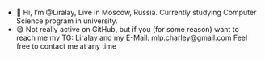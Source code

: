 - 👋 Hi, I’m @Liralay, Live in Moscow, Russia. Currently studying Computer Science program in university.  
- 😅 Not really active on GitHub, but if you (for some reason) want to reach me my TG: LiraIay and my E-Mail: mlp.charley@gmail.com
Feel free to contact me at any time
